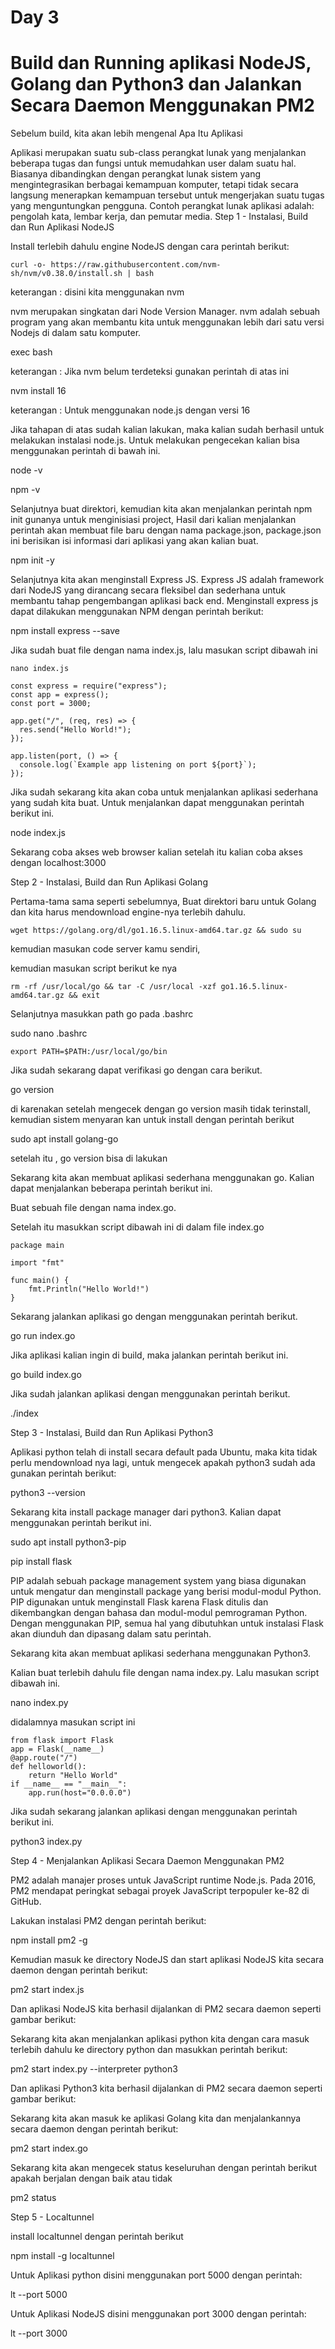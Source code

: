 # Day 3
# Build dan Running aplikasi NodeJS, Golang dan Python3 dan Jalankan Secara Daemon Menggunakan PM2

Sebelum build, kita akan lebih mengenal Apa Itu Aplikasi

Aplikasi merupakan suatu sub-class perangkat lunak yang menjalankan beberapa tugas dan fungsi untuk memudahkan user dalam suatu hal. Biasanya dibandingkan dengan perangkat lunak sistem yang mengintegrasikan berbagai kemampuan komputer, tetapi tidak secara langsung menerapkan kemampuan tersebut untuk mengerjakan suatu tugas yang menguntungkan pengguna. Contoh perangkat lunak aplikasi adalah: pengolah kata, lembar kerja, dan pemutar media.
Step 1 - Instalasi, Build dan Run Aplikasi NodeJS

Install terlebih dahulu engine NodeJS dengan cara perintah berikut:
```
curl -o- https://raw.githubusercontent.com/nvm-sh/nvm/v0.38.0/install.sh | bash
```

keterangan : disini kita menggunakan nvm

nvm merupakan singkatan dari Node Version Manager. nvm adalah sebuah program yang akan membantu kita untuk menggunakan lebih dari satu versi Nodejs di dalam satu komputer.

exec bash

keterangan : Jika nvm belum terdeteksi gunakan perintah di atas ini

nvm install 16

keterangan : Untuk menggunakan node.js dengan versi 16

Jika tahapan di atas sudah kalian lakukan, maka kalian sudah berhasil untuk melakukan instalasi node.js. Untuk melakukan pengecekan kalian bisa menggunakan perintah di bawah ini.

node -v

npm -v

Selanjutnya buat direktori, kemudian kita akan menjalankan perintah npm init gunanya untuk menginisiasi project, Hasil dari kalian menjalankan perintah akan membuat file baru dengan nama package.json, package.json ini berisikan isi informasi dari aplikasi yang akan kalian buat.

npm init -y

Selanjutnya kita akan menginstall Express JS. Express JS adalah framework dari NodeJS yang dirancang secara fleksibel dan sederhana untuk membantu tahap pengembangan aplikasi back end. Menginstall express js dapat dilakukan menggunakan NPM dengan perintah berikut:

npm install express --save

Jika sudah buat file dengan nama index.js, lalu masukan script dibawah ini
```
nano index.js

const express = require("express");
const app = express();
const port = 3000;

app.get("/", (req, res) => {
  res.send("Hello World!");
});

app.listen(port, () => {
  console.log(`Example app listening on port ${port}`);
});
```

Jika sudah sekarang kita akan coba untuk menjalankan aplikasi sederhana yang sudah kita buat. Untuk menjalankan dapat menggunakan perintah berikut ini.

node index.js


Sekarang coba akses web browser kalian setelah itu kalian coba akses dengan localhost:3000

Step 2 - Instalasi, Build dan Run Aplikasi Golang

Pertama-tama sama seperti sebelumnya, Buat direktori baru untuk Golang dan kita harus mendownload engine-nya terlebih dahulu.
```
wget https://golang.org/dl/go1.16.5.linux-amd64.tar.gz && sudo su
```
kemudian masukan code server kamu sendiri,

kemudian masukan script berikut ke nya
```
rm -rf /usr/local/go && tar -C /usr/local -xzf go1.16.5.linux-amd64.tar.gz && exit
```

Selanjutnya masukkan path go pada .bashrc

sudo nano .bashrc
```
export PATH=$PATH:/usr/local/go/bin
```
Jika sudah sekarang dapat verifikasi go dengan cara berikut.

go version

di karenakan setelah mengecek dengan go version masih tidak terinstall, kemudian sistem menyaran kan untuk install dengan perintah berikut

sudo apt install golang-go

setelah itu , go version bisa di lakukan

Sekarang kita akan membuat aplikasi sederhana menggunakan go. Kalian dapat menjalankan beberapa perintah berikut ini.

Buat sebuah file dengan nama index.go.

Setelah itu masukkan script dibawah ini di dalam file index.go
```
package main

import "fmt"

func main() {
    fmt.Println("Hello World!")
}
```
Sekarang jalankan aplikasi go dengan menggunakan perintah berikut.

go run index.go

Jika aplikasi kalian ingin di build, maka jalankan perintah berikut ini.

go build index.go

Jika sudah jalankan aplikasi dengan menggunakan perintah berikut.

./index

Step 3 - Instalasi, Build dan Run Aplikasi Python3

Aplikasi python telah di install secara default pada Ubuntu, maka kita tidak perlu mendownload nya lagi, untuk mengecek apakah python3 sudah ada gunakan perintah berikut:

python3 --version

Sekarang kita install package manager dari python3. Kalian dapat menggunakan perintah berikut ini.

sudo apt install python3-pip

pip install flask

PIP adalah sebuah package management system yang biasa digunakan untuk mengatur dan menginstall package yang berisi modul-modul Python. PIP digunakan untuk menginstall Flask karena Flask ditulis dan dikembangkan dengan bahasa dan modul-modul pemrograman Python. Dengan menggunakan PIP, semua hal yang dibutuhkan untuk instalasi Flask akan diunduh dan dipasang dalam satu perintah.

Sekarang kita akan membuat aplikasi sederhana menggunakan Python3.

Kalian buat terlebih dahulu file dengan nama index.py. Lalu masukan script dibawah ini.

nano index.py

didalamnya masukan script ini
```
from flask import Flask
app = Flask(__name__)
@app.route("/")
def helloworld():
    return "Hello World"
if __name__ == "__main__":
    app.run(host="0.0.0.0") 
```
Jika sudah sekarang jalankan aplikasi dengan menggunakan perintah berikut ini.

python3 index.py


Step 4 - Menjalankan Aplikasi Secara Daemon Menggunakan PM2

PM2 adalah manajer proses untuk JavaScript runtime Node.js. Pada 2016, PM2 mendapat peringkat sebagai proyek JavaScript terpopuler ke-82 di GitHub.

Lakukan instalasi PM2 dengan perintah berikut:

npm install pm2 -g


Kemudian masuk ke directory NodeJS dan start aplikasi NodeJS kita secara daemon dengan perintah berikut:

pm2 start index.js

Dan aplikasi NodeJS kita berhasil dijalankan di PM2 secara daemon seperti gambar berikut:

Sekarang kita akan menjalankan aplikasi python kita dengan cara masuk terlebih dahulu ke directory python dan masukkan perintah berikut:

pm2 start index.py --interpreter python3

Dan aplikasi Python3 kita berhasil dijalankan di PM2 secara daemon seperti gambar berikut:


Sekarang kita akan masuk ke aplikasi Golang kita dan menjalankannya secara daemon dengan perintah berikut:

pm2 start index.go

Sekarang kita akan mengecek status keseluruhan dengan perintah berikut apakah berjalan dengan baik atau tidak

pm2 status


Step 5 - Localtunnel

install localtunnel dengan perintah berikut

npm install -g localtunnel 

Untuk Aplikasi python disini menggunakan port 5000 dengan perintah:

lt --port 5000

Untuk Aplikasi NodeJS disini menggunakan port 3000 dengan perintah:

lt --port 3000

